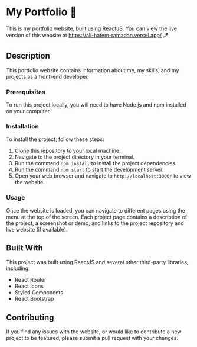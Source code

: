 # My Portfolio 🔭

This is my portfolio website, built using ReactJS. You can view the live version of this website at https://ali-hatem-ramadan.vercel.app/ 🪁

## Description

This portfolio website contains information about me, my skills, and my projects as a front-end developer.

### Prerequisites

To run this project locally, you will need to have Node.js and npm installed on your computer.

### Installation

To install the project, follow these steps:

1. Clone this repository to your local machine.
2. Navigate to the project directory in your terminal.
3. Run the command `npm install` to install the project dependencies.
4. Run the command `npm start` to start the development server.
5. Open your web browser and navigate to `http://localhost:3000/` to view the website.

### Usage

Once the website is loaded, you can navigate to different pages using the menu at the top of the screen. Each project page contains a description of the project, a screenshot or demo, and links to the project repository and live website (if available).

## Built With

This project was built using ReactJS and several other third-party libraries, including:

- React Router
- React Icons
- Styled Components
- React Bootstrap

## Contributing

If you find any issues with the website, or would like to contribute a new project to be featured, please submit a pull request with your changes.
